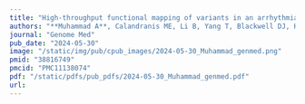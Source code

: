 ```yaml
---
title: "High-throughput functional mapping of variants in an arrhythmia gene, KCNE1, reveals novel biology"
authors: "**Muhammad A**, Calandranis ME, Li B, Yang T, Blackwell DJ, Harvey ML, Smith JE, Daniel ZA, Chew AE, Capra JA, Matreyek KA, Fowler DM, Roden DM, Glazer AM."
journal: "Genome Med"
pub_date: "2024-05-30"
image: "/static/img/pub/cpub_images/2024-05-30_Muhammad_genmed.png"
pmid: "38816749"
pmcid: "PMC11138074"
pdf: "/static/pdfs/pub_pdfs/2024-05-30_Muhammad_genmed.pdf"
url: 
---
```

